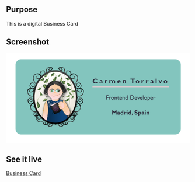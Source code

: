 <h2>Purpose</h2>
<p>This is a digital Business Card</p>
<h2>Screenshot</h2>
<img src="BUSINESS-CARD.PNG">
<h2>See it live</h2>
<a href="index.html/">Business Card</a>
